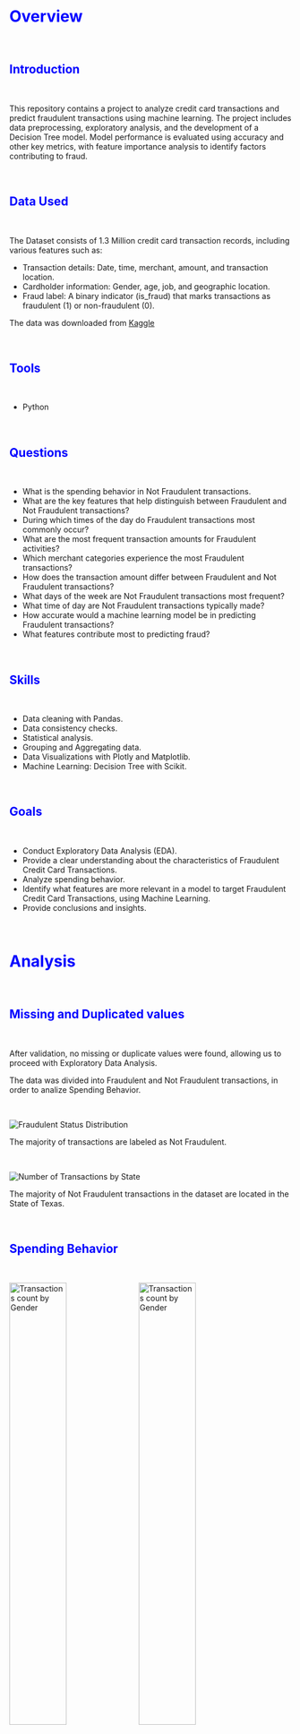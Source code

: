 # <span style="color:blue">Overview</span>

<p>&nbsp;  </p>

## <span style="color:blue">Introduction</span>

<p>&nbsp;  </p>

This repository contains a project to analyze credit card transactions and predict fraudulent transactions using machine learning. The project includes data preprocessing, exploratory analysis, and the development of a Decision Tree model. Model performance is evaluated using accuracy and other key metrics, with feature importance analysis to identify factors contributing to fraud.

<p>&nbsp;  </p>

## <span style="color:blue">Data Used</span>

<p>&nbsp;  </p>

The Dataset consists of 1.3 Million credit card transaction records, including various features such as:

* Transaction details: Date, time, merchant, amount, and transaction location.
* Cardholder information: Gender, age, job, and geographic location.
* Fraud label: A binary indicator (is_fraud) that marks transactions as fraudulent (1) or non-fraudulent (0).

The data was downloaded from [Kaggle](https://www.kaggle.com/datasets/priyamchoksi/credit-card-transactions-dataset/data)

<p>&nbsp;  </p>

## <span style="color:blue">Tools</span>

<p>&nbsp;  </p>

* Python

<p>&nbsp;  </p>

## <span style="color:blue">Questions</span>

<p>&nbsp;  </p>
  
* What is the spending behavior in Not Fraudulent transactions.
* What are the key features that help distinguish between Fraudulent and Not Fraudulent transactions?
* During which times of the day do Fraudulent transactions most commonly occur?
* What are the most frequent transaction amounts for Fraudulent activities?
* Which merchant categories experience the most Fraudulent transactions?
* How does the transaction amount differ between Fraudulent and Not Fraudulent transactions?
* What days of the week are Not Fraudulent transactions most frequent?
* What time of day are Not Fraudulent transactions typically made?
* How accurate would a machine learning model be in predicting Fraudulent transactions?
* What features contribute most to predicting fraud?

<p>&nbsp;  </p>

## <span style="color:blue">Skills</span>

<p>&nbsp;  </p>

* Data cleaning with Pandas.
* Data consistency checks.
* Statistical analysis.
* Grouping and Aggregating data.
* Data Visualizations with Plotly and Matplotlib.
* Machine Learning: Decision Tree with Scikit.

<p>&nbsp;  </p>

## <span style="color:blue">Goals</span>

<p>&nbsp;  </p>

* Conduct Exploratory Data Analysis (EDA).
* Provide a clear understanding about the characteristics of Fraudulent Credit Card Transactions.
* Analyze spending behavior.
* Identify what features are more relevant in a model to target Fraudulent Credit Card Transactions, using Machine Learning.
* Provide conclusions and insights.

<p>&nbsp;  </p>

# <span style="color:blue">Analysis</span>

<p>&nbsp;  </p>

## <span style="color:blue">Missing and Duplicated values</span>

<p>&nbsp;  </p>

After validation, no missing or duplicate values were found, allowing us to proceed with Exploratory Data Analysis.

The data was divided into Fraudulent and Not Fraudulent transactions, in order to analize Spending Behavior.
<p>&nbsp;  </p>

<img src="Images/Fraudulent Status Distribution.png" alt="Fraudulent Status Distribution" style="display: block; margin: 0 auto;">

The majority of transactions are labeled as Not Fraudulent.
<p>&nbsp;  </p>

<img src="Images/Number of Transactions by State.png" alt="Number of Transactions by State" style="display: block; margin: 0 auto;">

The majority of Not Fraudulent transactions in the dataset are located in the State of Texas.
<p>&nbsp;  </p>

## <span style="color:blue">Spending Behavior</span>

<p>&nbsp;  </p>

<img src="Images/Transactions count by Gender.png" alt="Transactions count by Gender" style="width: 45%; display: inline-block;"> <img src="Images/Transactions count by Gender.png" alt="Transactions count by Gender" style="width: 45%; display: inline-block;">

There is a higher count of transactions made by Female customers, as well as a higher amount spent by the same gender.
<p>&nbsp;  </p>

<img src="Images/Box Plot of Transaction Amounts.png" alt="Box Plot of Transaction Amounts" style="display: block; margin: 0 auto;">

For Not Fraudulent transactions the Average is 67 USD and the Median is 47 USD.
<p>&nbsp;  </p>

<img src="Images/Transactions count by Amount.png" alt="Transactions count by Amount" style="width: 45%; display: inline-block;"> <img src="Images/Histogram of Transactions Less Than 100.png" alt="Histogram of Transactions Less Than 100" style="width: 45%; display: inline-block;">

The majority of transactions (82%) are made for charges of less than 100 USD. Furthermore, most of of them are for charges of less than 10 USD.
<p>&nbsp;  </p>

<img src="Images/Sum and Count of Fraudulent Transactions by Day.png" alt="Sum and Count of Fraudulent Transactions by Day" style="width: 45%; display: inline-block;"> <img src="Images/Sum of Transaction Amounts by Hour of the Day.png" alt="Sum of Transaction Amounts by Hour of the Day" style="width: 45%; display: inline-block;">

Credit cards are predominantly used on Sundays, Mondays, and Saturdays, with the highest usage occurring between 12:00 P.M. and 12:00 A.M.
<p>&nbsp;  </p>

<img src="Images/Transaction Amount by Month and Category.png" alt="Transaction Amount by Month and Category" style="display: block; margin: 0 auto;">
<img src="Images/Sum of Transaction Amounts by Month.png" alt="Sum of Transaction Amounts by Month" style="display: block; margin: 0 auto;">

Credit Card usage in the U.S. may increase from March to June due to tax refunds, travel, weddings, and spring-related sales. Additionaly, during December when there is a significant boost in credit card use due to holiday shopping, travel, and celebrations.

Both periods coincide with cultural and economic events that encourage higher levels of consumer spending
<p>&nbsp;  </p>

<img src="Images/Transaction count by Category.png" alt="Transaction count by Category" style="width: 45%; display: inline-block;"> <img src="Images/Total Transactions by Category.png" alt="Total Transactions by Category" style="width: 45%; display: inline-block;">

Credit cards are mainly used at gas and transportation stores, but the transaction amounts are higher at in-person grocery stores.
<p>&nbsp;  </p>

<img src="Images/Transaction Amount by Month and Category.png" alt="Transaction Amount by Month and Category" style="display: block; margin: 0 auto;">

The average amount per transaction is twice for at in-person grocery stores, than for gas and transportation stores.
<p>&nbsp;  </p>

## <span style="color:blue">Credit Card Fraud Analysis</span>

<p>&nbsp;  </p>

<img src="Images/Fraudulent Status Distribution.png" alt="Fraudulent Status Distribution" style="width: 45%; display: inline-block;"> <img src="Images/Amount Distribution by Fraudulent Status.png" alt="Amount Distribution by Fraudulent Status" style="width: 45%; display: inline-block;">

Although fraudulent transactions account for only 0.6% of the total number of transactions, they make up over 4% of the total transaction value. This highlights the importance of identifying the features linked to these transactions to more effectively flag them as fraudulent when they occur.
<p>&nbsp;  </p>

<img src="Images/Transaction Amounts Fraudulent vs Non-Fraudulent.png" alt="Transaction Amount by Month and Category" style="display: block; margin: 0 auto;">

When analyzing the differences between fraudulent and non-fraudulent transactions, we can see that the spread for non-fraudulent transactions is narrower than that for fraudulent transactions.
<p>&nbsp;  </p>

<img src="Images/Histogram of Fraudulent Transaction Amounts.png" alt="Histogram of Fraudulent Transaction Amounts" style="display: block; margin: 0 auto;">

Most of the Fraudulent transactions are for charges of less than 50 USD and in the ranges of 200-400 and 650-1200. In rare ocassions is higher than 1200 USD.
<p>&nbsp;  </p>

<img src="Images/Sum of Fraudulent Transaction Amounts by Month.png" alt="Sum of Fraudulent Transaction Amounts by Month" style="display: block; margin: 0 auto;">

Fraudulent transactions appear to be more frequent in the first half of the year, particularly in May.
<p>&nbsp;  </p>


<img src="Images/Sum of Fraudulent Transaction Amounts by Hour.png" alt="Sum of Fraudulent Transaction Amounts by Hour" style="width: 45%; display: inline-block;"> <img src="Images/Sum and Count of Fraudulent Transactions by Day.png" alt="Sum and Count of Fraudulent Transactions by Day" style="width: 45%; display: inline-block;">

There is a notable surge in fraudulent transactions occurring between 10:00 P.M. and 12:00 A.M., especially during the weekends.
<p>&nbsp;  </p>

<img src="Images/Fraudulent Transaction count by Category.png" alt="Fraudulent Transaction count by Category" style="display: block; margin: 0 auto;">

The number of fraudulent transactions is notably higher in the grocery in-person and online shopping categories. This trend suggests that both physical grocery stores and e-commerce platforms are increasingly vulnerable to fraudulent activities, underscoring the necessity for stronger security measures to protect consumers in these areas.
<p>&nbsp;  </p>

<img src="Images/Fraudulent Transaction Amounts by Category.png" alt="Fraudulent Transaction Amounts by Category" style="display: block; margin: 0 auto;">

The total value of fraudulent transactions is greatest in the online shopping category, reaching double that of the second highest category, which is in-person shopping. This indicates a concerning trend, as more consumers may be exposed to fraud while making purchases on websites, highlighting the need for enhanced security measures in online transactions. 
<p>&nbsp;  </p>

<img src="Images/Average Fraudulent Amount per Transaction by Category.png" alt="Average Fraudulent Amount per Transaction by Category" style="display: block; margin: 0 auto;">

The Average of the amount of Fraudulent transactions can be as high as 1,000 USD. The top three categories are: Shopping in websites, Shopping in person and Miscelaneous in website. 
<p>&nbsp;  </p>

## <span style="color:blue">Machine Learning: Decision Tree</span>

### <span style="color:blue">Preprocessing steps:</span>

* The unnecessary columns such as: name, transaction number and date of birth of the cardholder, were dropped from the initial DataFrame.
* To reduce the 'High Cardinality' of some columns, the infrequent categories were grouped into 'Other'.
* Since, Decision Tree models require categorical data, the numerical data was transformed using LabelEncoder.
* The dataset was splitted into training (70%) and testing (30%) sets.
* The model is trained using a DecisionTreeClassifier.

### <span style="color:blue">Results:</span>

The accuracy of the model for the testing data is 0.997; which is considered very high, although, the dataset is imbalanced with more than 99% of the data considered as Not Fraudulent. This can result in misleading conclussions about how accurate the model really is.

<img src="Images/ROC Curve.png" alt="ROC Curve" style="display: block; margin: 0 auto;">

An AUC of 0.88 indicates that the model is effective at distinguishing between Fraudulent and Not Fraudulent transactions, but there is still room for improvement. This is crucial in fraud detection, where misclassifying a small number of fraudulent transactions can have significant consequences.
<p>&nbsp;  </p>

<img src="Images/Confusion Matrix.png" alt="Confusion Matrix" style="display: block; margin: 0 auto;">

A Confusion Matrix is used to understand the model’s classification capability. Despite having an accuracy of 0.99, the highly imbalanced data causes some concerns when assesing the False Positive and False Negative predictions. 
<p>&nbsp;  </p>

<img src="Images/Top10 Important Features.png" alt="Top 10 Important Features" style="display: block; margin: 0 auto;">

The Decision Tree model provides feature importance scores indicating which features contribute most to predicting fraud. Higher importance scores suggest that these features are more influential in distinguishing Fraudulent from Not Fraudulent transactions. 

The Top three features are:
* Category: The Online shopping category is the most common in Fraudulent transactions.
* Amount: Most of the Fraudulent transactions are for charges of less than 50 USD and in the ranges of 200-400.
* Hour of the transaction: There is a notable surge in fraudulent transactions occurring between 10:00 P.M. and 12:00 A.M., especially during the weekends.
<p>&nbsp;  </p>

## <span style="color:blue">Conclusion</span>

This project focused on developing a machine learning model to predict fraudulent credit card transactions, with an emphasis on tackling the challenges posed by a highly imbalanced dataset—where over 99% of the transactions were labeled as Not Fraudulent. This imbalance has the potential to bias the model towards predicting the majority class, leading to under-detection of Fraudulent transactions.

### <span style="color:blue">Exploratory Data Analysis (EDA) on Non-Fraudulent Transactions:</span>

As part of the exploratory data analysis (EDA), I examined the spending patterns of Not Fraudulent transactions to gain insights into typical consumer behavior:

* Spending Patterns by Day: Not Fraudulent transactions were most frequent on Mondays, Sundays, and Saturdays, indicating that weekends and the beginning of the workweek see the highest levels of legitimate spending activity.
* Transaction Time: The peak time for Not Fraudulent spending occurred after 12:00 P.M.
* Transaction Amount: The majority of Not Fraudulent transactions had lower amounts, particularly under $10.
* Top Categories: Non-fraudulent transactions were most frequent in the Gas and Transportation, Home ,and Grocery in person categories. This aligns with typical consumer behavior where essential purchases like fuel and food dominate everyday spending.

### <span style="color:blue">Fraudulent Transaction Analysis:</span>

The fraudulent transactions analysis revealed key characteristics:
* Category Distribution: Fraudulent transactions were concentrated in the <b>online shopping category</b>, which accounted for the largest sum of fraudulent amounts, nearly twice that of the next highest category, in-person shopping. This underscores the vulnerability of e-commerce platforms to fraud, where large purchases are often made.
* Transaction Amount: The most common fraudulent transaction amount was <b>less than $50</b>. This may indicate that fraudsters attempt to avoid detection by keeping transaction amounts low, possibly flying under the radar of typical fraud monitoring systems.
* Time of Occurrence: A significant peak in fraudulent activity was observed between <b>10:00 P.M. and 12:00 A.M.</b>, especially on weekends, suggesting that fraudsters may target late-night hours when consumers are less likely to monitor their accounts.

### <span style="color:blue">Model Performance:</span>

The model used for fraud detection is a Decision Tree, which delivered the following performance:

*Accuracy: 99.7%
*AUC (Area Under the Curve): 0.88

While the model’s high accuracy reflects its ability to correctly classify the majority non-fraudulent class, the AUC of 0.88 highlights its strong capability to distinguish between fraudulent and non-fraudulent transactions, which is essential for effective fraud detection in such imbalanced data.

### <span style="color:blue">Recommendations and Next Steps:</span>

* Explore Additional Algorithms: Investigate other algorithms like Random Forest and K-Nearest Neighbor.
* Feature Engineering: Incorporate new features or transform existing ones to capture more complex patterns associated with fraud.

By identifying key differences in fraudulent transactions, such as the tendency for smaller amounts and specific time frames, the model provides actionable insights to help financial institutions strengthen fraud detection and safeguard consumer transactions.

### <span style="color:blue">Links</span>
[Jupyter Notebook]()
[Data](https://www.kaggle.com/datasets/priyamchoksi/credit-card-transactions-dataset/data)

